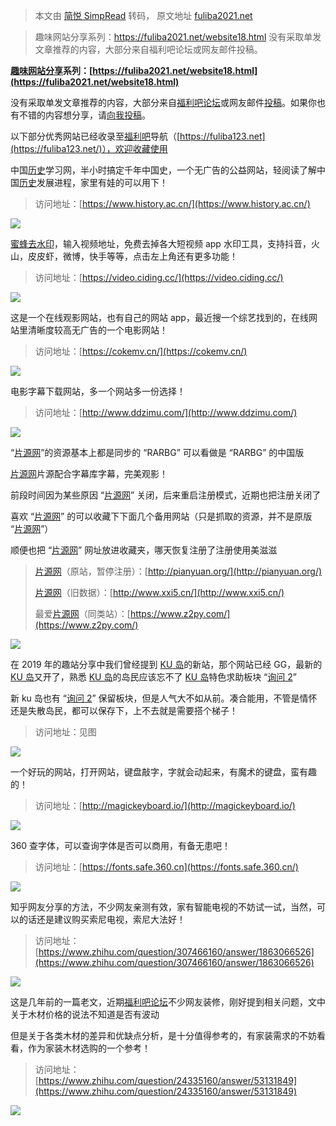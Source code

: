 > 本文由 [简悦 SimpRead](http://ksria.com/simpread/) 转码， 原文地址 [fuliba2021.net](https://fuliba2021.net/website19.html)

> 趣味网站分享系列：https://fuliba2021.net/website18.html 没有采取单发文章推荐的内容，大部分来自福利吧论坛或网友邮件投稿。

**[趣味网站分享](https://fuliba2020.net/tag/%e8%b6%a3%e5%91%b3%e7%bd%91%e7%ab%99%e5%88%86%e4%ba%ab "View all posts in 趣味网站分享")系列：[https://fuliba2021.net/website18.html](https://fuliba2021.net/website18.html)**

没有采取单发文章推荐的内容，大部分来自[福利吧论坛](http://www.wnflb2020.com/ "万能的福利吧")或网友邮件[投稿](http://fulibus.net/%e7%a6%8f%e5%88%a9%e5%90%a7%e6%8a%95%e7%a8%bf "投稿")。如果你也有不错的内容想分享，请[向我投稿](http://fulibus.net/%e7%a6%8f%e5%88%a9%e5%90%a7%e6%8a%95%e7%a8%bf)。

以下部分优秀网站已经收录至[福利吧](https://fuliba2021.net/ "福利吧")导航（[https://fuliba123.net](https://fuliba123.net/)），欢迎收藏使用

中国[历史](https://fuliba2021.net/tag/%e5%8e%86%e5%8f%b2 "View all posts in 历史")学习网，半小时搞定千年中国史，一个无广告的公益网站，轻阅读了解中国[历史](https://fuliba2021.net/tag/%e5%8e%86%e5%8f%b2 "View all posts in 历史")发展进程，家里有娃的可以用下！

> 访问地址：[https://www.history.ac.cn/](https://www.history.ac.cn/)

![](https://tvax3.sinaimg.cn/large/007asALTly1gqtw0exr0fj319m0utwrc.jpg)

[蜜蜂去水印](https://fuliba2021.net/tag/%e8%9c%9c%e8%9c%82%e5%8e%bb%e6%b0%b4%e5%8d%b0 "View all posts in 蜜蜂去水印")，输入视频地址，免费去掉各大短视频 app 水印工具，支持抖音，火山，皮皮虾，微博，快手等等，点击左上角还有更多功能！

> 访问地址：[https://video.ciding.cc/](https://video.ciding.cc/)

![](https://tva1.sinaimg.cn/large/007asALTly1gqtw0g7si0j311p0lygx1.jpg)

这是一个在线观影网站，也有自己的网站 app，最近搜一个综艺找到的，在线网站里清晰度较高无广告的一个电影网站！

> 访问地址：[https://cokemv.cn/](https://cokemv.cn/)

![](https://tva3.sinaimg.cn/large/007asALTly1gqtw0db07kj31ep0mu1kb.jpg)

电影字幕下载网站，多一个网站多一份选择！

> 访问地址：[http://www.ddzimu.com/](http://www.ddzimu.com/)

![](https://tvax3.sinaimg.cn/large/007asALTly1gqtw0fo448j31230wv15i.jpg)

“[片源网](https://fuliba2021.net/tag/%e7%89%87%e6%ba%90%e7%bd%91 "View all posts in 片源网")”的资源基本上都是同步的 “RARBG” 可以看做是 “RARBG” 的中国版

[片源网](https://fuliba2021.net/tag/%e7%89%87%e6%ba%90%e7%bd%91 "View all posts in 片源网")片源配合字幕库字幕，完美观影！

前段时间因为某些原因 “[片源网](https://fuliba2021.net/tag/%e7%89%87%e6%ba%90%e7%bd%91 "View all posts in 片源网")” 关闭，后来重启注册模式，近期也把注册关闭了

喜欢 “[片源网](https://fuliba2021.net/tag/%e7%89%87%e6%ba%90%e7%bd%91 "View all posts in 片源网")” 的可以收藏下下面几个备用网站（只是抓取的资源，并不是原版 “[片源网](https://fuliba2021.net/tag/%e7%89%87%e6%ba%90%e7%bd%91 "View all posts in 片源网")”）

顺便也把 “[片源网](https://fuliba2021.net/tag/%e7%89%87%e6%ba%90%e7%bd%91 "View all posts in 片源网")” 网址放进收藏夹，哪天恢复注册了注册使用美滋滋

> [片源网](https://fuliba2021.net/tag/%e7%89%87%e6%ba%90%e7%bd%91 "View all posts in 片源网")（原站，暂停注册）：[http://pianyuan.org/](http://pianyuan.org/)
> 
> [片源网](https://fuliba2021.net/tag/%e7%89%87%e6%ba%90%e7%bd%91 "View all posts in 片源网")（旧数据）：[http://www.xxi5.cn/](http://www.xxi5.cn/)
> 
> 最爱[片源网](https://fuliba2021.net/tag/%e7%89%87%e6%ba%90%e7%bd%91 "View all posts in 片源网")（同类站）：[https://www.z2py.com/](https://www.z2py.com/)

![](https://tva2.sinaimg.cn/large/007asALTly1gqtw0aqa4dj312n0qk1kx.jpg)

在 2019 年的趣站分享中我们曾经提到 [KU 岛](https://fuliba2021.net/tag/ku%e5%b2%9b "View all posts in KU岛")的新站，那个网站已经 GG，最新的 [KU 岛](https://fuliba2021.net/tag/ku%e5%b2%9b "View all posts in KU岛")又开了，熟悉 [KU 岛](https://fuliba2021.net/tag/ku%e5%b2%9b "View all posts in KU岛")的岛民应该忘不了 [KU 岛](https://fuliba2021.net/tag/ku%e5%b2%9b "View all posts in KU岛")特色求助板块 “[询问 2](https://fuliba2021.net/tag/%e8%af%a2%e9%97%ae2 "View all posts in 询问2")”

新 ku 岛也有 “[询问 2](https://fuliba2021.net/tag/%e8%af%a2%e9%97%ae2 "View all posts in 询问2")” 保留板块，但是人气大不如从前。凑合能用，不管是情怀还是失散岛民，都可以保存下，上不去就是需要搭个梯子！

> 访问地址：见图

![](https://tva2.sinaimg.cn/large/007asALTly1gqtw0dll51j30hh0cl780.jpg)

一个好玩的网站，打开网站，键盘敲字，字就会动起来，有魔术的键盘，蛮有趣的！

> 访问地址：[http://magickeyboard.io/](http://magickeyboard.io/)

![](https://tva3.sinaimg.cn/large/007asALTly1gqtw0btwqjj318n0nj78p.jpg)

360 查字体，可以查询字体是否可以商用，有备无患吧！

> 访问地址：[https://fonts.safe.360.cn](https://fonts.safe.360.cn/)

![](https://tva2.sinaimg.cn/large/007asALTly1gqtw0eglvrj30tb0magpd.jpg)

知乎网友分享的方法，不少网友亲测有效，家有智能电视的不妨试一试，当然，可以的话还是建议购买索尼电视，索尼大法好！

> 访问地址：[https://www.zhihu.com/question/307466160/answer/1863066526](https://www.zhihu.com/question/307466160/answer/1863066526)

![](https://tva1.sinaimg.cn/large/007asALTly1gqtw0e6685j30or0kwqfz.jpg)

这是几年前的一篇老文，近期[福利吧论坛](https://www.wnflb2020.com/ "万能的福利吧")不少网友装修，刚好提到相关问题，文中关于木材价格的说法不知道是否有波动

但是关于各类木材的差异和优缺点分析，是十分值得参考的，有家装需求的不妨看看，作为家装木材选购的一个参考！

> 访问地址：[https://www.zhihu.com/question/24335160/answer/53131849](https://www.zhihu.com/question/24335160/answer/53131849)

![](https://tva4.sinaimg.cn/large/007asALTly1gqtw0camofj30nr0um10e.jpg)